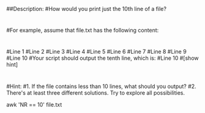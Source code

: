 ##Description:
#How would you print just the 10th line of a file?
#
#For example, assume that file.txt has the following content:
#
#Line 1
#Line 2
#Line 3
#Line 4
#Line 5
#Line 6
#Line 7
#Line 8
#Line 9
#Line 10
#Your script should output the tenth line, which is:
#Line 10
#[show hint]
#
#Hint:
#1. If the file contains less than 10 lines, what should you output?
#2. There's at least three different solutions. Try to explore all possibilities.

awk 'NR == 10' file.txt
